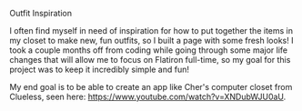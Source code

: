 Outfit Inspiration

I often find myself in need of inspiration for how to put together the items in my closet to make new, fun outfits, so I built a page with some fresh looks! I took a couple months off from coding while going through some major life changes that will allow me to focus on Flatiron full-time, so my goal for this project was to keep it incredibly simple and fun! 

My end goal is to be able to create an app like Cher's computer closet from Clueless, seen here: https://www.youtube.com/watch?v=XNDubWJU0aU. 

